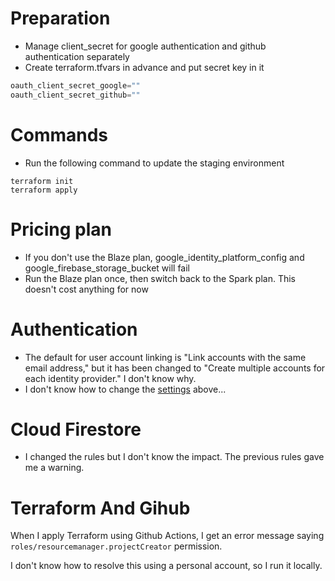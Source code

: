 # Preparation

- Manage client_secret for google authentication and github authentication separately
- Create terraform.tfvars in advance and put secret key in it

```terraform.tfvars
oauth_client_secret_google=""
oauth_client_secret_github=""
```

# Commands

- Run the following command to update the staging environment

```
terraform init
terraform apply
```

# Pricing plan

- If you don't use the Blaze plan, google_identity_platform_config and google_firebase_storage_bucket will fail
- Run the Blaze plan once, then switch back to the Spark plan. This doesn't cost anything for now

# Authentication

- The default for user account linking is "Link accounts with the same email address," but it has been changed to "Create multiple accounts for each identity provider." I don't know why.
- I don't know how to change the [settings](https://registry.terraform.io/providers/hashicorp/google/latest/docs/resources/identity_platform_config) above...

# Cloud Firestore

- I changed the rules but I don't know the impact. The previous rules gave me a warning.

# Terraform And Gihub

When I apply Terraform using Github Actions, I get an error message saying `roles/resourcemanager.projectCreator` permission.

I don't know how to resolve this using a personal account, so I run it locally.

